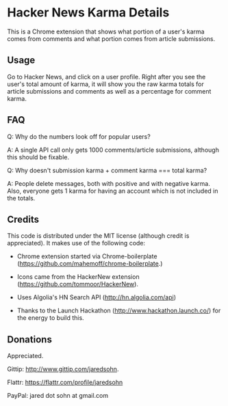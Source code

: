 # Hacker News Karma Details

This is a Chrome extension that shows what portion of a user's karma comes from comments and what portion comes from article submissions.

## Usage

Go to Hacker News, and click on a user profile.  Right after you see the user's total amount of karma, it will show you the raw karma totals for article submissions and comments as well as a percentage for comment karma.


## FAQ

Q: Why do the numbers look off for popular users?

A: A single API call only gets 1000 comments/article submissions, although this should be fixable.


Q: Why doesn't submission karma + comment karma === total karma?

A: People delete messages, both with positive and with negative karma.  Also, everyone gets 1 karma for having an account which is not included in the totals.



## Credits

This code is distributed under the MIT license (although credit is appreciated).  It makes use of the following code:

* Chrome extension started via Chrome-boilerplate (https://github.com/mahemoff/chrome-boilerplate.)

* Icons came from the HackerNew extension (https://github.com/tommoor/HackerNew).

* Uses Algolia's HN Search API (http://hn.algolia.com/api)

* Thanks to the Launch Hackathon (http://www.hackathon.launch.co/) for the energy to build this.


## Donations

Appreciated.  

Gittip: http://www.gittip.com/jaredsohn.

Flattr: https://flattr.com/profile/jaredsohn

PayPal: jared dot sohn at gmail.com
